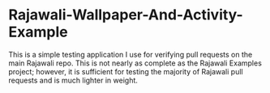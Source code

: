 Rajawali-Wallpaper-And-Activity-Example
=======================================

This is a simple testing application I use for verifying pull requests on the main Rajawali repo. This is not nearly as complete as the Rajawali Examples project; however, it is sufficient for testing the majority of Rajawali pull requests and is much lighter in weight.
